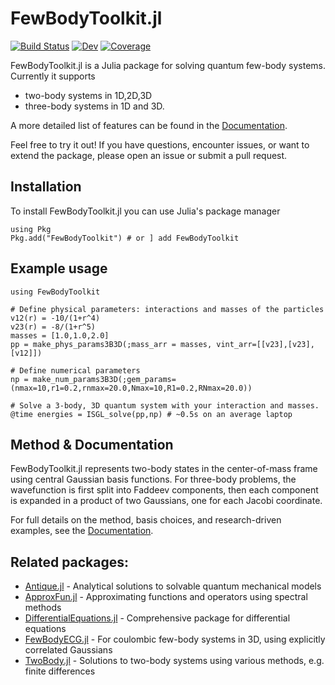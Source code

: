 # FewBodyToolkit.jl

[![Build Status](https://github.com/lhapp27/FewBodyToolkit.jl/actions/workflows/CI.yml/badge.svg?branch=main)](https://github.com/lhapp27/FewBodyToolkit.jl/actions/workflows/CI.yml?query=branch%3Amain)
[![Dev](https://img.shields.io/badge/docs-dev-blue.svg)](https://lhapp27.github.io/FewBodyToolkit.jl/dev/)
[![Coverage](https://codecov.io/gh/lhapp27/FewBodyToolkit.jl/branch/main/graph/badge.svg)](https://codecov.io/gh/lhapp27/FewBodyToolkit.jl)

FewBodyToolkit.jl is a Julia package for solving quantum few-body systems. Currently it supports
- two-body systems in 1D,2D,3D
- three-body systems in 1D and 3D.

A more detailed list of features can be found in the [Documentation](https://lhapp27.github.io/FewBodyToolkit.jl/dev/).

Feel free to try it out! If you have questions, encounter issues, or want to extend the package, please open an issue or submit a pull request.

## Installation
To install FewBodyToolkit.jl you can use Julia's package manager
```
using Pkg
Pkg.add("FewBodyToolkit") # or ] add FewBodyToolkit
```

## Example usage
```
using FewBodyToolkit

# Define physical parameters: interactions and masses of the particles
v12(r) = -10/(1+r^4)
v23(r) = -8/(1+r^5)
masses = [1.0,1.0,2.0]
pp = make_phys_params3B3D(;mass_arr = masses, vint_arr=[[v23],[v23],[v12]])

# Define numerical parameters
np = make_num_params3B3D(;gem_params=(nmax=10,r1=0.2,rnmax=20.0,Nmax=10,R1=0.2,RNmax=20.0))

# Solve a 3-body, 3D quantum system with your interaction and masses.
@time energies = ISGL_solve(pp,np) # ~0.5s on an average laptop
```

## Method & Documentation
FewBodyToolkit.jl represents two-body states in the center-of-mass frame using central Gaussian basis functions. For three-body problems, the wavefunction is first split into Faddeev components, then each component is expanded in a product of two Gaussians, one for each Jacobi coordinate.

For full details on the method, basis choices, and research-driven examples, see the [Documentation](https://lhapp27.github.io/FewBodyToolkit.jl/dev/).


## Related packages:
- [Antique.jl](https://github.com/ohno/Antique.jl) - Analytical solutions to solvable quantum mechanical models
- [ApproxFun.jl](https://github.com/JuliaApproximation/ApproxFun.jl) - Approximating functions and operators using spectral methods
- [DifferentialEquations.jl](https://github.com/SciML/DifferentialEquations.jl) - Comprehensive package for differential equations
- [FewBodyECG.jl](https://github.com/JuliaFewBody/FewBodyECG.jl) - For coulombic few-body systems in 3D, using explicitly correlated Gaussians
- [TwoBody.jl](https://github.com/ohno/TwoBody.jl) - Solutions to two-body systems using various methods, e.g. finite differences